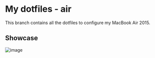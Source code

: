 # My dotfiles - air
This branch contains all the dotfiles to configure my MacBook Air 2015. 

## Showcase 
![image](https://github.com/GioPan04/dotfiles/assets/29762826/6904877a-c68e-4444-8e9c-f6151de0d6cb)

